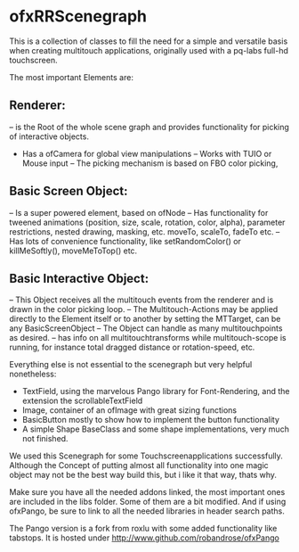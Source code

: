 # ofxRRScenegraph

This is a collection of classes to fill the need for a simple and versatile basis when creating multitouch applications, originally used with a pq-labs full-hd touchscreen. 

The most important Elements are:
 
## Renderer:
– is the Root of the whole scene graph and provides functionality for picking of interactive objects. 
- Has a ofCamera for global view manipulations
– Works with TUIO or Mouse input
– The picking mechanism is based on FBO color picking, 

## Basic Screen Object:
– Is a super powered element, based on ofNode
– Has functionality for tweened animations (position, size, scale, rotation, color, alpha), parameter restrictions, nested drawing, masking, etc. moveTo, scaleTo, fadeTo etc. 
– Has lots of convenience functionality, like setRandomColor() or killMeSoftly(), moveMeToTop() etc. 

## Basic Interactive Object:
– This Object receives all the multitouch events from the renderer and is drawn in the color picking loop.
– The Multitouch-Actions may be applied directly to the Element itself or to another by setting the MTTarget, can be any BasicScreenObject
– The Object can handle as many multitouchpoints as desired. 
– has info on all multitouchtransforms while multitouch-scope is running, for instance total dragged distance or rotation-speed, etc. 


Everything else is not essential to the scenegraph but very helpful nonetheless:

- TextField, using the marvelous Pango library for Font-Rendering, and the extension the scrollableTextField
- Image, container of an ofImage with great sizing functions
- BasicButton mostly to show how to implement the button functionality
- A simple Shape BaseClass and some shape implementations, very much not finished.

We used this Scenegraph for some Touchscreenapplications successfully. Although the Concept of putting almost all functionality into one magic object may not be the best way build this, but i like it that way, thats why.

Make sure you have all the needed addons linked, the most important ones are included in the libs folder. Some of them are a bit modified. And if using ofxPango, be sure to link to all the needed libraries in header search paths.
 
The Pango version is a fork from roxlu with some added functionality like tabstops. It is hosted under http://www.github.com/robandrose/ofxPango








